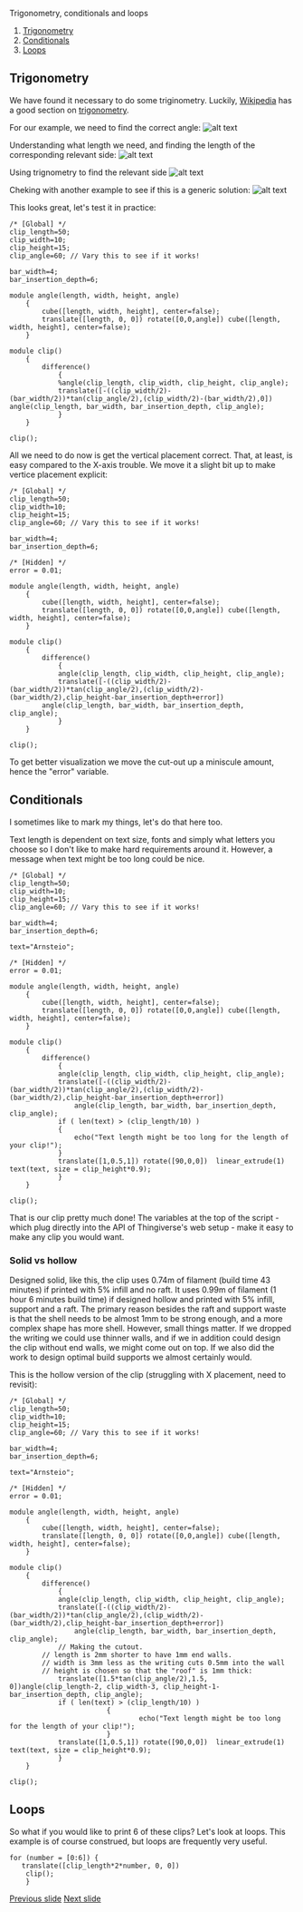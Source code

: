 Trigonometry, conditionals and loops
1. [Trigonometry](#trigonometry)
2. [Conditionals](#conditionals)
3. [Loops](#loops)

## Trigonometry

We have found it necessary to do some triginometry.
Luckily, [Wikipedia](https://en.wikipedia.org/) has a good section on [trigonometry](https://en.wikipedia.org/wiki/Trigonometric_functions).

For our example, we need to find the correct angle:
![alt text](bilder/trig01.png "Finding the correct angle")

Understanding what length we need, and finding the length of the corresponding relevant side:
![alt text](bilder/trig02.png "Understanding what length we need, and finding the length of the corresponding relevant side")

Using trignometry to find the relevant side
![alt text](bilder/trig03.png "Using trignometry to find the relevant side")

Cheking with another example to see if this is a generic solution:
![alt text](bilder/trig04.png "Cheking with another example to see if this is a generic solution")

This looks great, let's test it in practice:
~~~
/* [Global] */
clip_length=50;
clip_width=10;
clip_height=15;
clip_angle=60; // Vary this to see if it works!

bar_width=4;
bar_insertion_depth=6;

module angle(length, width, height, angle)
    {
        cube([length, width, height], center=false);
        translate([length, 0, 0]) rotate([0,0,angle]) cube([length, width, height], center=false);
    }

module clip()
    {
        difference()
            {
            %angle(clip_length, clip_width, clip_height, clip_angle);
            translate([-((clip_width/2)-(bar_width/2))*tan(clip_angle/2),(clip_width/2)-(bar_width/2),0]) angle(clip_length, bar_width, bar_insertion_depth, clip_angle);
            }
    }

clip();
~~~
All we need to do now is get the vertical placement correct. That, at least, is easy compared to the X-axis trouble. We move it a slight bit up to make vertice placement explicit:
~~~
/* [Global] */
clip_length=50;
clip_width=10;
clip_height=15;
clip_angle=60; // Vary this to see if it works!

bar_width=4;
bar_insertion_depth=6;

/* [Hidden] */
error = 0.01; 

module angle(length, width, height, angle)
    {
        cube([length, width, height], center=false);
        translate([length, 0, 0]) rotate([0,0,angle]) cube([length, width, height], center=false);
    }

module clip()
    {
        difference()
            {
            angle(clip_length, clip_width, clip_height, clip_angle);
            translate([-((clip_width/2)-(bar_width/2))*tan(clip_angle/2),(clip_width/2)-(bar_width/2),clip_height-bar_insertion_depth+error]) 
		angle(clip_length, bar_width, bar_insertion_depth, clip_angle);
            }
    }

clip();
~~~

To get better visualization we move the cut-out up a miniscule amount, hence the "error" variable.

## Conditionals

I sometimes like to mark my things, let's do that here too.

Text length is dependent on text size, fonts and simply what letters you choose so I don't like to make hard requirements around it. 
However, a message when text might be too long could be nice.  

~~~
/* [Global] */
clip_length=50;
clip_width=10;
clip_height=15;
clip_angle=60; // Vary this to see if it works!

bar_width=4;
bar_insertion_depth=6;

text="Arnsteio";

/* [Hidden] */
error = 0.01;

module angle(length, width, height, angle)
    {
        cube([length, width, height], center=false);
        translate([length, 0, 0]) rotate([0,0,angle]) cube([length, width, height], center=false);
    }

module clip()
    {
        difference()
            {
            angle(clip_length, clip_width, clip_height, clip_angle);
            translate([-((clip_width/2)-(bar_width/2))*tan(clip_angle/2),(clip_width/2)-(bar_width/2),clip_height-bar_insertion_depth+error]) 
                angle(clip_length, bar_width, bar_insertion_depth, clip_angle);
            if ( len(text) > (clip_length/10) ) 
			{
				echo("Text length might be too long for the length of your clip!");
			}
            translate([1,0.5,1]) rotate([90,0,0])  linear_extrude(1) text(text, size = clip_height*0.9);
            }
    }

clip();
~~~


That is our clip pretty much done! The variables at the top of the script - which plug directly into the API of Thingiverse's web setup - make it easy to make any clip you would want. 


### Solid vs hollow
Designed solid, like this, the clip uses 0.74m of filament (build time 43 minutes) if printed with 5% infill and no raft. 
It uses 0.99m of filament (1 hour 6 minutes build time) if designed hollow and printed with 5% infill, support and a raft. 
The primary reason besides the raft and support waste is that the shell needs to be almost 1mm to be strong enough, and a more complex shape has more shell.
However, small things matter. 
If we dropped the writing we could use thinner walls, and if we in addition could design the clip without end walls, we might come out on top. 
If we also did the work to design optimal build supports we almost certainly would. 

This is the hollow version of the clip (struggling with X placement, need to revisit):
~~~
/* [Global] */
clip_length=50;
clip_width=10;
clip_height=15;
clip_angle=60; // Vary this to see if it works!

bar_width=4;
bar_insertion_depth=6;

text="Arnsteio";

/* [Hidden] */
error = 0.01;

module angle(length, width, height, angle)
    {
        cube([length, width, height], center=false);
        translate([length, 0, 0]) rotate([0,0,angle]) cube([length, width, height], center=false);
    }

module clip()
    {
        difference()
            {
            angle(clip_length, clip_width, clip_height, clip_angle);
            translate([-((clip_width/2)-(bar_width/2))*tan(clip_angle/2),(clip_width/2)-(bar_width/2),clip_height-bar_insertion_depth+error])
                angle(clip_length, bar_width, bar_insertion_depth, clip_angle);
	    	// Making the cutout.
		// length is 2mm shorter to have 1mm end walls.
		// width is 3mm less as the writing cuts 0.5mm into the wall
		// height is chosen so that the "roof" is 1mm thick:	
            translate([1.5*tan(clip_angle/2),1.5, 0])angle(clip_length-2, clip_width-3, clip_height-1-bar_insertion_depth, clip_angle);
            if ( len(text) > (clip_length/10) )
                        {
                                echo("Text length might be too long for the length of your clip!");
                        }
            translate([1,0.5,1]) rotate([90,0,0])  linear_extrude(1) text(text, size = clip_height*0.9);
            }
    }

clip();
~~~

## Loops
So what if you would like to print 6 of these clips? Let's look at loops.
This example is of course construed, but loops are frequently very useful. 

~~~
for (number = [0:6]) {
   translate([clip_length*2*number, 0, 0])
    clip();
    }
~~~

[Previous slide](04-modules.md)
[Next slide](06-miscellaneousFunctions.md)
